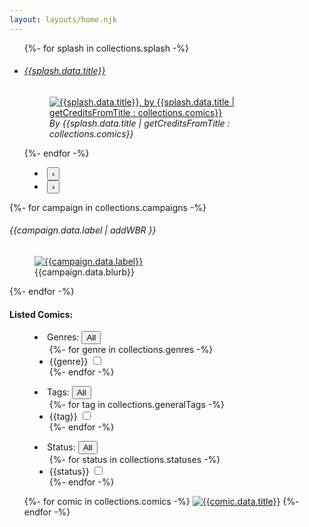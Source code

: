 ```yaml
---
layout: layouts/home.njk
---
```


<section class="splash-banner">
	<ul>
		{%- for splash in collections.splash -%} 
		<li data-title="{{splash.data.title}}"> 
		<h6 class="banner-title">
			<a href="{{splash.data.title | getUrlFromTitle : collections.comics}}"> {{splash.data.title}} </a>
		</h6>
		<figure class="banner-block">
			<a href="{{splash.data.title | getUrlFromTitle : collections.comics}}" class="banner-image">
				<img src="{{splash.data.image}}" loading="eager" sizes="100vw"
				eleventy:widths="360,480,960" alt="{{splash.data.title}}, by {{splash.data.title | getCreditsFromTitle : collections.comics}}" />
			</a> 
			<figcaption class="banner-caption">
				<cite class="banner-credit">By {{splash.data.title | getCreditsFromTitle : collections.comics}}</cite> 
			</figcaption>
		</figure>
		</li>
		{%- endfor -%} 
	</ul>
	<menu class="splash-controls">
		<li class="splash-control splash-prev"><button value="-1">‹</button></li>
		<li class="splash-control splash-next"><button value="1">›</button></li>
	</menu>
</section>
<section class="campaigns">
	{%- for campaign in collections.campaigns -%} 
	<div class="campaign">
		<h6 class="campaign-title">
			{{campaign.data.label | addWBR }}
		</h6>
		<figure class="image-block">
			<a href="{{campaign.data.link}}" target="_blank"><img src="{{campaign.data.image}}" sizes="30vw"
			eleventy:widths="240,320,480" alt="{{campaign.data.label}}" /></a> 
			<figcaption class="image-caption">
				{{campaign.data.blurb}}
			</figcaption>
		</figure>
	</div>
	{%- endfor -%} 	
</section>
<section class="comics">
	<h4 class="comics-title">
		Listed Comics: 
	</h4>
	<form id="comics-list-options">
	<menu class="comic-ops"> 
		<li class="comic-op" data-toggleblock="closed"><span class="op-title" data-toggler="active">Genres:</span>
		<button type="button" class="discloser-toggle" data-toggler="active" data-collection="genres">All</button> 
		<ul class="discloser-options-list">
			{%- for genre in collections.genres -%} 
			<li class="discloser-option">
				<label> 
					{{genre}}
					<input type="checkbox" name="genres" value="{{genre}}" />
				</label>
			</li>
			{%- endfor -%} 
		</ul>
		<li class="comic-op" data-toggleblock="closed"><span class="op-title" data-toggler="active">Tags:</span>
		<button type="button" class="discloser-toggle" data-toggler="active" data-collection="tags">All</button> 
		<ul class="discloser-options-list">
			{%- for tag in collections.generalTags -%} 
			<li class="discloser-option">
				<label> 
					{{tag}}
					<input type="checkbox" name="generalTags" value="{{tag}}" />
				</label>
			</li>
			{%- endfor -%} 
		</ul>
		</li>
		<li class="comic-op" data-toggleblock="closed"><span class="op-title" data-toggler="active">Status:</span>
		<button type="button" class="discloser-toggle" data-toggler="active" data-collection="statuses">All</button> 
		<ul class="discloser-options-list">
			{%- for status in collections.statuses -%} 
			<li class="discloser-option">
				<label> 
					{{status}}
					<input type="checkbox" name="statuses" value="{{status}}" />
				</label>
			</li>
			{%- endfor -%} 
		</ul>
		</li>
	</menu>
	</form>
	<div class="comic-grid-box">
		<ul class="comic-grid">
			{%- for comic in collections.comics -%}
			<li{% if page.url== comic.url %} aria-current="page" {% endif %} data-title="{{comic.data.title}}">
				<a class="comic-thumb" href='{{ comic.url }}'><img src='{{comic.data.thumbnail}}' sizes="(min-width: 1rem) 50vw, (min-width: 35rem) 24vw, (min-width: 49rem) 18vw,"
				eleventy:widths="400,500,600" alt='{{comic.data.title}}' /></a>
			</li>
			{%- endfor -%} 
		</ul>
	</div>
</section>
<script type="module" src="/js/randomtiles.js"></script>
<script type="module" src="/js/togglers.js"></script>
<script type="module" src="/js/randomsplash.js"></script>
